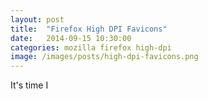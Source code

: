 ```yaml
---
layout: post
title:  "Firefox High DPI Favicons"
date:   2014-09-15 10:30:00
categories: mozilla firefox high-dpi
image: /images/posts/high-dpi-favicons.png
---
```


It's time I 